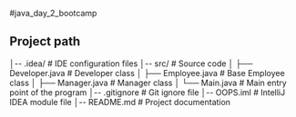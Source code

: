 
#java_day_2_bootcamp

## Project path
│-- .idea/ # IDE configuration files
│-- src/ # Source code
│ ├── Developer.java # Developer class
│ ├── Employee.java # Base Employee class
│ ├── Manager.java # Manager class
│ └── Main.java # Main entry point of the program
│-- .gitignore # Git ignore file
│-- OOPS.iml # IntelliJ IDEA module file
│-- README.md # Project documentation
